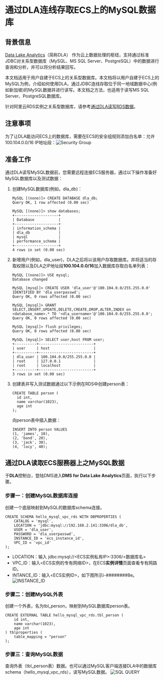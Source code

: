 # 通过DLA连线存取ECS上的MySQL数据库

## 背景信息
[Data Lake Analytics](https://www.aliyun.com/product/datalakeanalytics)（简称DLA） 作为云上数据处理的枢纽，支持通过标准JDBC对关系型数据库（MySQL、MS SQL Server、PostgreSQL）中的数据进行查询和分析，并可以将分析结果回写。

本文档适用于用户自建于ECS上的关系型数据库。本文档将以用户自建于ECS上的MySQL为例，介绍如何使用DLA，通过JDBC连线存取位于同一地域数据中心(例如新加坡)的MySQL数据并进行读写。本文档之方法，也适用于读写MS SQL Server、PostgreSQL数据库。

针对阿里云RDS实例之关系型数据库，请参考[通过DLA读写RDS数据](https://help.aliyun.com/document_detail/98566.html)。

## 注意事项
为了让DLA能访问ECS上的数据库，需要在ECS的安全组规则添加白名单：允许100.104.0.0/16 IP地址段：![Security Group](http://blog-demo.oss-ap-southeast-1.aliyuncs.com/dla_ecs_mysql/dla_ecs_securitygroup.png "添加安全组存取JDBC白名单")

## 准备工作
通过DLA读写MySQL数据前，您需要远程连接ECS服务器，通过以下操作准备好MySQL数据库以及测试数据：

1. 创建MySQL数据库(例如，dla_db)：
	```
    MySQL [(none)]> CREATE DATABASE dla_db;
    Query OK, 1 row affected (0.00 sec)

    MySQL [(none)]> show databases;
    +--------------------+
    | Database           |
    +--------------------+
    | information_schema |
    | dla_db             |
    | mysql              |
    | performance_schema |
    +--------------------+
	4 rows in set (0.00 sec)
    ```
2. 新增用户(例如，dla_user)，DLA之后将以该用户存取数据库。并将适当的存取权限以及DLA之IP地址段**100.104.0.0/16**加入数据库存取白名单列表：

    ```
    MySQL [(none)]> USE mysql;
    Database changed
    
    MySQL [mysql]> CREATE USER 'dla_user'@'100.104.0.0/255.255.0.0' IDENTIFIED BY 'dla_userpasswd';
    Query OK, 0 rows affected (0.00 sec)
    
    MySQL [mysql]> GRANT SELECT,INSERT,UPDATE,DELETE,CREATE,DROP,ALTER,INDEX on <database_name>.* TO '<dla_username>'@'100.104.0.0/255.255.0.0';
    Query OK, 0 rows affected (0.00 sec)
    
    MySQL [mysql]> flush privileges;
    Query OK, 0 rows affected (0.00 sec)
    
    MySQL [mysql]> SELECT user,host FROM user;
    +----------+-------------------------+
    | user     | host                    |
    +----------+-------------------------+
    | dla_user | 100.104.0.0/255.255.0.0 |
    | root     | 127.0.0.1               |
    | root     | localhost               |
    +----------+-------------------------+
    3 rows in set (0.00 sec)
    ```
    
3. 创建表并写入测试数据通过以下示例在RDS中创建person表：
    ```
    CREATE TABLE person (
      id int,
      name varchar(1023),
      age int
    );
    ```
    
    向person表中插入数据：
    ```
    INSERT INTO person VALUES 
    (1, 'james', 10), 
    (2, 'bond', 20), 
    (3, 'jack', 30), 
    (4, 'lucy', 40);
    ```

## 通过DLA读取ECS服務器上之MySQL数据
于**DLA**控制台，登陆DMS进入**DMS for Data Lake Analytics**页面，执行以下步骤。

### 步骤一：创建MySQL数据库连接
创建一个底层映射到MySQL的数据库schema连接。
```
CREATE SCHEMA hello_mysql_vpc_rds WITH DBPROPERTIES ( 
    CATALOG = 'mysql', 
    LOCATION = 'jdbc:mysql://192.168.2.141:3306/dla_db', 
    USER = 'dla_user', 
    PASSWORD = 'dla_userpasswd', 
    INSTANCE_ID = 'ecs_instance_id', 
    VPC_ID = 'vpc_id' 
);
```
* LOCATION：输入 jdbc:mysql://<ECS实例私有IP>:3306/<数据库名>
* VPC_ID：输入<ECS实例的专有网络ID>，在ECS**实例详情**页面查看专有网路ID。
* INTANCE_ID：输入<ECS实例ID>，如下图所示i-########8e。
![INSTANCE_ID](http://blog-demo.oss-ap-southeast-1.aliyuncs.com/dla_ecs_mysql/dla_ecs_vpcid.png "VPC ID")

### 步骤二：创建MySQL外表
创建一个外表，名为tbl_person，映射到MySQL数据库person表。
```
CREATE EXTERNAL TABLE hello_mysql_vpc_rds.tbl_person (
	id int,
	name varchar(1023),
	age int
) tblproperties (
	table_mapping = "person"
);
```

### 步骤三：查询MySQL数据
查询外表（tbl_person表）数据。也可以通过MySQL客户端连接DLA中的数据库schema（hello_mysql_vpc_rds），读写MySQL数据。
![SQL QUERY](http://blog-demo.oss-ap-southeast-1.aliyuncs.com/dla_ecs_mysql/dla_sql_query.png "MySQL query")

